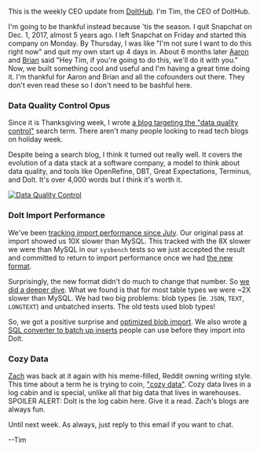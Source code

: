 This is the weekly CEO update from [DoltHub](https://www.dolthub.com/). I'm Tim, the CEO of DoltHub. 

I'm going to be thankful instead because 'tis the season. I quit Snapchat on Dec. 1, 2017, almost 5 years ago. I left Snapchat on Friday and started this company on Monday. By Thursday, I was like "I'm not sure I want to do this right now" and quit my own start up 4 days in. About 6 months later [Aaron](https://www.dolthub.com/team/aaron) and [Brian](https://www.dolthub.com/team/brian) said "Hey Tim, if you're going to do this, we'll do it with you." Now, we built something cool and useful and I'm having a great time doing it. I'm thankful for Aaron and Brian and all the cofounders out there. They don't even read these so I don't need to be bashful here.

### Data Quality Control Opus

Since it is Thanksgiving week, I wrote [a blog targeting the "data quality control"](https://www.dolthub.com/blog/2022-11-23-data-quality-control/) search term. There aren't many people looking to read tech blogs on holiday week.

Despite being a search blog, I think it turned out really well. It covers the evolution of a data stack at a software company, a model to think about data quality, and tools like OpenRefine, DBT, Great Expectations, Terminus, and Dolt. It's over 4,000 words but I think it's worth it.

[![Data Quality Control](../images/data-quality-control-tools.png)](https://www.dolthub.com/blog/2022-11-23-data-quality-control/)

### Dolt Import Performance

We've been [tracking import performance since July](https://www.dolthub.com/blog/2022-07-22-import-benchmarking/). Our original pass at import showed us 10X slower than MySQL. This tracked with the 8X slower we were than MySQL in our `sysbench` tests so we just accepted the result and committed to return to import performance once we had [the new format](https://www.dolthub.com/blog/2022-08-12-new-format-migraiton/).

Surprisingly, the new format didn't do much to change that number. So [we did a deeper dive](https://www.dolthub.com/blog/2022-11-21-import-perf/). What we found is that for most table types we were ~2X slower than MySQL. We had two big problems: blob types (ie. `JSON`, `TEXT`, `LONGTEXT`) and unbatched inserts. The old tests used blob types! 

So, we got a positive surprise and [optimized blob import](https://github.com/dolthub/dolt/pull/4825). We also wrote [a SQL converter to batch up inserts](https://github.com/max-hoffman/insert-batcher) people can use before they import into Dolt.

### Cozy Data

[Zach](https://www.dolthub.com/team/zach) was back at it again with his meme-filled, Reddit owning writing style. This time about a term he is trying to coin, ["cozy data"](https://www.dolthub.com/blog/2022-11-18-cozy-data/). Cozy data lives in a log cabin and is special, unlike all that big data that lives in warehouses. SPOILER ALERT: Dolt is the log cabin here. Give it a read. Zach's blogs are always fun.

Until next week. As always, just reply to this email if you want to chat.

--Tim
